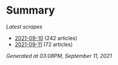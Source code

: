 # Summary
*Latest scrapes*
* [2021-09-10](https://github.com/nuuuwan/news_lk/blob/data/news_lk.2021-09-10.json) (242 articles)
* [2021-09-11](https://github.com/nuuuwan/news_lk/blob/data/news_lk.2021-09-11.json) (72 articles)

*Generated at 03:08PM, September 11, 2021*